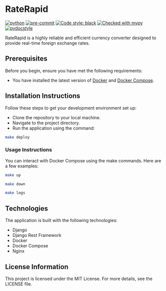 # RateRapid

[![python](https://img.shields.io/badge/Python-3.11-3776AB.svg?style=flat&logo=python&logoColor=white)](https://www.python.org) [![pre-commit](https://img.shields.io/badge/pre--commit-enabled-brightgreen?logo=pre-commit&logoColor=white)](https://github.com/pre-commit/pre-commit) [![Code style: black](https://img.shields.io/badge/code%20style-black-000000.svg)](https://github.com/psf/black) [![Checked with mypy](http://www.mypy-lang.org/static/mypy_badge.svg)](http://mypy-lang.org/) [![pydocstyle](https://img.shields.io/badge/pydocstyle-enabled-AD4CD3)](http://www.pydocstyle.org/en/stable/)


RateRapid is a highly reliable and efficient currency converter designed to provide real-time foreign exchange rates.

## Prerequisites
Before you begin, ensure you have met the following requirements:
* You have installed the latest version of [Docker](https://www.docker.com/products/docker-desktop) and [Docker Compose](https://docs.docker.com/compose/install/).

## Installation Instructions
Follow these steps to get your development environment set up:
 - Clone the repository to your local machine.
- Navigate to the project directory.
 -  Run the application using the command:
```bash
make deploy
```

### Usage Instructions
You can interact with Docker Compose using the make commands. Here are a few examples:


```bash
make up
```
```bash
make down
```
```bash
make logs
```

## Technologies
The application is built with the following technologies:

- Django
- Django Rest Framework
- Docker
- Docker Compose
- Nginx

## License Information
This project is licensed under the MIT License. For more details, see the LICENSE file.
